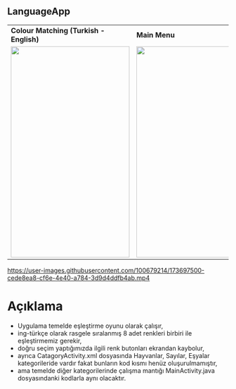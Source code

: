 ## LanguageApp 
<table>
  <tr>
    <td> <b> Colour Matching (Turkish - English) </b> </td>
    <td> <b> Main Menu </b> </td>
  </tr>
  <tr>
     <td valign="top"><img src=https://user-images.githubusercontent.com/100679214/173697495-601dd9c1-764d-4a51-86c5-2721809aa826.jpeg height="480" width="270"<br>
     <td valign="top"><img src=https://user-images.githubusercontent.com/100679214/173697497-cf9f80a1-1162-4e94-bfc2-11de7f067ada.jpeg height="480" width="270"<br>
  </tr>
 </table>
 
 https://user-images.githubusercontent.com/100679214/173697500-cede8ea8-cf6e-4e40-a784-3d9d4ddfb4ab.mp4
 
# Açıklama
- Uygulama temelde eşleştirme oyunu olarak çalışır,
- ing-türkçe olarak rasgele sıralanmış 8 adet renkleri birbiri ile eşleştirmemiz gerekir,
- doğru seçim yaptığımızda ilgili renk butonları ekrandan kaybolur,
- ayrıca CatagoryActivity.xml dosyasında Hayvanlar, Sayılar, Eşyalar kategorileride vardır fakat bunların kod kısmı henüz oluşurulmamıştır,
- ama temelde diğer kategorilerinde çalışma mantığı MainActivity.java dosyasındanki kodlarla aynı olacaktır.
